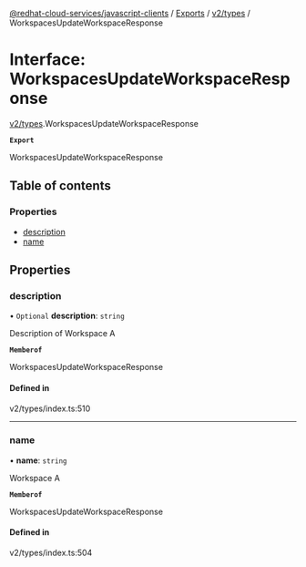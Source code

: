 [@redhat-cloud-services/javascript-clients](../README.md) / [Exports](../modules.md) / [v2/types](../modules/v2_types.md) / WorkspacesUpdateWorkspaceResponse

# Interface: WorkspacesUpdateWorkspaceResponse

[v2/types](../modules/v2_types.md).WorkspacesUpdateWorkspaceResponse

**`Export`**

WorkspacesUpdateWorkspaceResponse

## Table of contents

### Properties

- [description](v2_types.WorkspacesUpdateWorkspaceResponse.md#description)
- [name](v2_types.WorkspacesUpdateWorkspaceResponse.md#name)

## Properties

### description

• `Optional` **description**: `string`

Description of Workspace A

**`Memberof`**

WorkspacesUpdateWorkspaceResponse

#### Defined in

v2/types/index.ts:510

___

### name

• **name**: `string`

Workspace A

**`Memberof`**

WorkspacesUpdateWorkspaceResponse

#### Defined in

v2/types/index.ts:504
